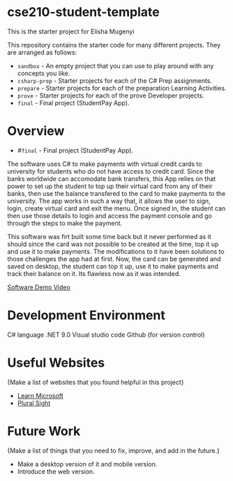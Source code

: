 # cse210-student-template
This is the starter project for Elisha Mugenyi

This repository contains the starter code for many different projects. They are arranged as follows:

* `sandbox` - An empty project that you can use to play around with any concepts you like.
* `csharp-prep` - Starter projects for each of the C# Prep assignments.
* `prepare` - Starter projects for each of the preparation Learning Activities.
* `prove` - Starter projects for each of the prove Developer projects.
* `final` - Final project (StudentPay App).
# Overview

* #`final` - Final project (StudentPay App).

The software uses C# to make payments with virtual credit cards to university for students who do not have access to credit card. Since the banks worldwide can accomodate bank transfers, this App relies on that power to set up the student to top up their virtual card from any of their banks, then use the balance transfered to the card to make payments to the university.
The app works in such a way that, it allows the user to sign, login, create virtual card and exit the menu. Once signed in, the student can then use those details to login and access the payment console and go through the steps to make the payment.

This software was firt built some time back but it never performed as it should since the card was not possible to be created at the time, top it up and use it to make payments. The modifications to it have been solutions to those challenges the app had at first. Now, the card can be generated and saved on desktop, the student can top it up, use it to make payments and track their balance on it. Its flawless now as it was intended.


[Software Demo Video]([http://youtube.link.goes.here](https://youtu.be/HTMWQWUC0Ko))

# Development Environment

C# language
.NET 9.0
Visual studio code
Github (for version control)

# Useful Websites

{Make a list of websites that you found helpful in this project}

- [Learn Microsoft]([http://url.link.goes.here](https://learn.microsoft.com/en-us/visualstudio/ide/create-csharp-winform-visual-studio?view=vs-2022))
- [Plural Sight]([http://url.link.goes.here](https://www.pluralsight.com/resources/blog/guides/tips-for-writing-better-c-code))

# Future Work

{Make a list of things that you need to fix, improve, and add in the future.}

- Make a desktop version of it and mobile version.
- Introduce the web version.
